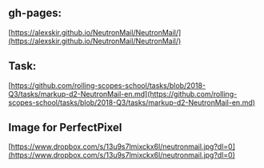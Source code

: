 ## gh-pages: 
[https://alexskir.github.io/NeutronMail/NeutronMail/](https://alexskir.github.io/NeutronMail/NeutronMail/)


## Task:
[https://github.com/rolling-scopes-school/tasks/blob/2018-Q3/tasks/markup-d2-NeutronMail-en.md](https://github.com/rolling-scopes-school/tasks/blob/2018-Q3/tasks/markup-d2-NeutronMail-en.md)


## Image for PerfectPixel
[https://www.dropbox.com/s/13u9s7lmixckx6l/neutronmail.jpg?dl=0](https://www.dropbox.com/s/13u9s7lmixckx6l/neutronmail.jpg?dl=0)
